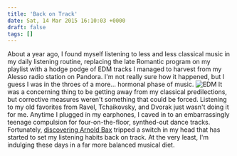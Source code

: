 ```yaml
---
title: 'Back on Track'
date: Sat, 14 Mar 2015 16:10:03 +0000
draft: false
tags: []
---
```


About a year ago, I found myself listening to less and less classical music in my daily listening routine, replacing the late Romantic program on my playlist with a hodge podge of EDM tracks I managed to harvest from my Alesso radio station on Pandora. I'm not really sure how it happened, but I guess I was in the throes of a more... hormonal phase of music. ![EDM](https://alexchao-blog-media.s3.amazonaws.com/2021/07/e9587-edm-stage-design-markus-schulz-spiritual-gateway-wallpaper.jpg) It was a concerning thing to be getting away from my classical predilections, but corrective measures weren't something that could be forced. Listening to my old favorites from Ravel, Tchaikovsky, and Dvorak just wasn't doing it for me. Anytime I plugged in my earphones, I caved in to an embarrassingly teenage compulsion for four-on-the-floor, synthed-out dance tracks. Fortunately, [discovering Arnold Bax](http://alexchao.com/2015/02/discovering-arnold-bax/ "Discovering Arnold Bax") tripped a switch in my head that has started to set my listening habits back on track. At the very least, I'm indulging these days in a far more balanced musical diet.

